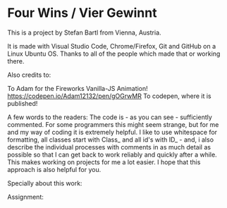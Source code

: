 # Four Wins / Vier Gewinnt
This is a project by Stefan Bartl from Vienna, Austria.

It is made with Visual Studio Code, Chrome/Firefox, Git and GitHub on a Linux Ubuntu OS.
Thanks to all of the people which made that or working there.

Also credits to:

To Adam for the Fireworks Vanilla-JS Animation! 
https://codepen.io/Adam12132/pen/gOGrwMR
To codepen, where it is published!

A few words to the readers:
The code is - as you can see - sufficiently commented. For some programmers this might seem strange, but for me and my way of coding it is extremely helpful. I like to use whitespace for formatting,  all classes start with Class_ and all id's with ID_  - and, i also describe the individual processes with comments in as much detail as possible so that I can get back to work reliably and quickly after a while. This makes working on projects for me a lot easier. I hope that this approach is also helpful for you.

Specially about this work:


Assignment:

